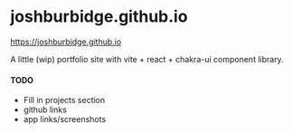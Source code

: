 # joshburbidge.github.io

https://joshburbidge.github.io

A little (wip) portfolio site with vite + react + chakra-ui component library.



#### TODO
- Fill in projects section
- github links
- app links/screenshots
